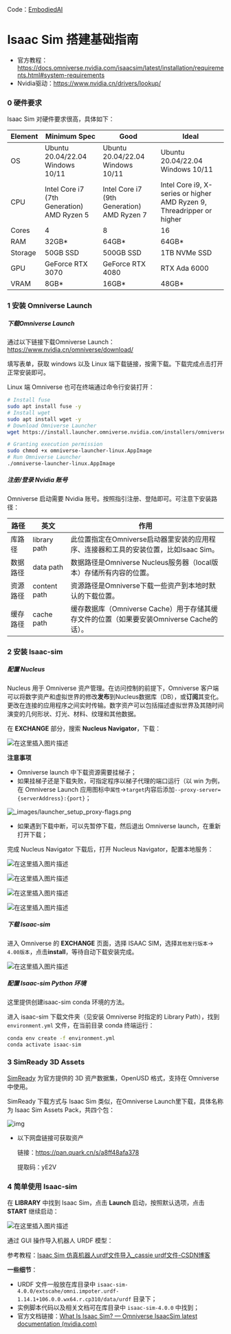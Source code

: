 Code：[EmbodiedAI](https://github.com/pzhren/EmbodiedAI/edit/main/README.md)

# Isaac Sim 搭建基础指南

- 官方教程：https://docs.omniverse.nvidia.com/isaacsim/latest/installation/requirements.html#system-requirements
- Nvidia驱动：https://www.nvidia.cn/drivers/lookup/

### 0 硬件要求

Isaac Sim 对硬件要求很高，具体如下：

| Element | Minimum Spec                              | Good                                      | Ideal                                                        |
| ------- | ----------------------------------------- | ----------------------------------------- | ------------------------------------------------------------ |
| OS      | Ubuntu 20.04/22.04  Windows 10/11          | Ubuntu 20.04/22.04  Windows 10/11          | Ubuntu 20.04/22.04  Windows 10/11                             |
| CPU     | Intel Core i7 (7th Generation)  AMD Ryzen 5 | Intel Core i7 (9th Generation)  AMD Ryzen 7 | Intel Core i9, X-series or higher  AMD Ryzen 9, Threadripper or higher |
| Cores   | 4                                         | 8                                         | 16                                                           |
| RAM     | 32GB*                                     | 64GB*                                     | 64GB*                                                        |
| Storage | 50GB SSD                                  | 500GB SSD                                 | 1TB NVMe SSD                                                 |
| GPU     | GeForce RTX 3070                          | GeForce RTX 4080                          | RTX Ada 6000                                                 |
| VRAM    | 8GB*                                      | 16GB*                                     | 48GB*                                                        |

### 1 安装 Omniverse Launch

##### 下载Omniverse Launch

通过以下链接下载Omniverse Launch：https://www.nvidia.cn/omniverse/download/

填写表单，获取 windows 以及 Linux 端下载链接，按需下载。下载完成点击打开正常安装即可。

Linux 端 Omniverse 也可在终端通过命令行安装打开：

```bash
# Install fuse
sudo apt install fuse -y  
# Install wget
sudo apt install wget -y
# Download Omniverse Launcher
wget https://install.launcher.omniverse.nvidia.com/installers/omniverse-launcher-linux.AppImage

# Granting execution permission
sudo chmod +x omniverse-launcher-linux.AppImage
# Run Omniverse Launcher
./omniverse-launcher-linux.AppImage
```

##### 注册/登录 Nvidia 账号

Omniverse 启动需要 Nvidia 账号。按照指引注册、登陆即可。可注意下安装路径：

| 路径     | 英文         | 作用                                                         |
| -------- | ------------ | ------------------------------------------------------------ |
| 库路径   | library path | 此位置指定在Omniverse启动器里安装的应用程序、连接器和工具的安装位置，比如Isaac Sim。 |
| 数据路径 | data path    | 数据路径是Omniverse Nucleus服务器（local版本）存储所有内容的位置。 |
| 资源路径 | content path | 资源路径是Omniverse下载一些资产到本地时默认的下载位置。      |
| 缓存路径 | cache path   | 缓存数据库（Omniverse Cache）用于存储其缓存文件的位置（如果要安装Omniverse Cache的话）。 |

### 2 安装 Isaac-sim

##### 配置 Nucleus

Nucleus 用于 Omniverse 资产管理。在访问控制的前提下，Omniverse 客户端可以将数字资产和虚拟世界的修改**发布**到Nucleus数据库（DB），或**订阅**其变化。更改在连接的应用程序之间实时传输。数字资产可以包括描述虚拟世界及其随时间演变的几何形状、灯光、材料、纹理和其他数据。

在 **EXCHANGE** 部分，搜索 **Nucleus Navigator**，下载：

![在这里插入图片描述](https://img-blog.csdnimg.cn/direct/6a6a5d96e32542fa94054c887b87d4ab.png)

**注意事项**

- Omniverse launch 中下载资源需要挂梯子；
- 如果挂梯子还是下载失败，可指定程序以梯子代理的端口运行（以 win 为例，在 Omniverse Launch 应用图标中`属性`->`target`内容后添加`--proxy-server={serverAddress}:{port}`；

![_images/launcher_setup_proxy-flags.png](https://docs.omniverse.nvidia.com/launcher/latest/_images/launcher_setup_proxy-flags.png)

- 如果遇到下载中断，可以先暂停下载，然后退出 Omniverse launch，在重新打开下载；

完成 Nucleus Navigator 下载后，打开 Nucleus Navigator，配置本地服务：

![在这里插入图片描述](https://img-blog.csdnimg.cn/direct/5921bee956a84df9953ddce78e4e0e96.png)

![在这里插入图片描述](https://img-blog.csdnimg.cn/direct/6abbf30493264fc0905393d4bd3c80ed.png)

![在这里插入图片描述](https://img-blog.csdnimg.cn/direct/0035579258fc47ff9c70d4191245a1da.png)

![在这里插入图片描述](https://img-blog.csdnimg.cn/direct/6af19638fd5c4ec091e3a5d8204b277b.png)

##### 下载 Isaac-sim

进入 Omniverse 的 **EXCHANGE** 页面，选择 ISAAC SIM，选择`其他发行版本`-> `4.00版本`，点击**install**，等待自动下载安装完成。

![在这里插入图片描述](https://img-blog.csdnimg.cn/direct/41e8c8742e4e48dab37a649a18939e49.png)

##### 配置 Isaac-sim Python 环境

这里提供创建isaac-sim conda 环境的方法。

进入 isaac-sim 下载文件夹（见安装 Omniverse 时指定的 Library Path），找到 `environment.yml` 文件，在当前目录 conda 终端运行：

```bash
conda env create -f environment.yml
conda activate isaac-sim
```

### 3 SimReady 3D Assets

[SimReady](https://developer.nvidia.com/omniverse/simready-assets) 为官方提供的 3D 资产数据集，OpenUSD 格式，支持在 Omniverse 中使用。

SimReady 下载方式与 Isaac Sim 类似，在Omniverse Launch里下载，具体名称为 Isaac Sim Assets Pack，共四个包：

![img](https://img-blog.csdnimg.cn/direct/0d3d8bfbc1204d2a9881ed8266afcbfb.png)

- 以下网盘链接可获取资产

  链接：https://pan.quark.cn/s/a8ff48afa378

  提取码：yE2V

### 4 简单使用 Isaac-sim

在 **LIBRARY** 中找到 Isaac Sim，点击 **Launch** 启动，按照默认选项，点击 **START** 继续启动：

![在这里插入图片描述](https://img-blog.csdnimg.cn/direct/4d58c42b124448d3b8c4ed97e26e706c.png)

通过 GUI 操作导入机器人 URDF 模型：

参考教程：[Isaac Sim 仿真机器人urdf文件导入_cassie urdf文件-CSDN博客](https://blog.csdn.net/hai411741962/article/details/135192955)

**一些细节**：

- URDF 文件一般放在库目录中 `isaac-sim-4.0.0/extscahe/omni.impoter.urdf-1.14.1+106.0.0.wx64.r.cp310/data/urdf` 目录下；
- 实例脚本代码以及相关文档可在库目录中 `isaac-sim-4.0.0` 中找到；
- 官方文档链接：[What Is Isaac Sim? — Omniverse IsaacSim latest documentation (nvidia.com)](https://docs.omniverse.nvidia.com/isaacsim/latest/index.html)

